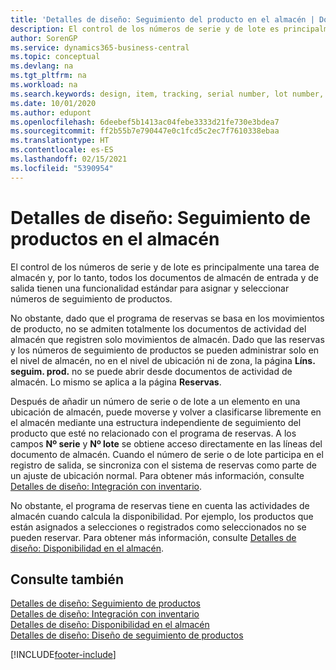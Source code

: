 ```yaml
---
title: 'Detalles de diseño: Seguimiento del producto en el almacén | Documentos de Microsoft'
description: El control de los números de serie y de lote es principalmente una tarea de almacén y, por lo tanto, todos los documentos de almacén de entrada y de salida tienen una funcionalidad estándar para asignar y seleccionar números de seguimiento de productos. No obstante, dado que el programa de reservas se basa en los movimientos de producto, no se admiten totalmente los documentos de actividad del almacén que registren solo movimientos de almacén.
author: SorenGP
ms.service: dynamics365-business-central
ms.topic: conceptual
ms.devlang: na
ms.tgt_pltfrm: na
ms.workload: na
ms.search.keywords: design, item, tracking, serial number, lot number, outbound documents
ms.date: 10/01/2020
ms.author: edupont
ms.openlocfilehash: 6deebef5b1413ac04febe3333d21fe730e3bdea7
ms.sourcegitcommit: ff2b55b7e790447e0c1fcd5c2ec7f7610338ebaa
ms.translationtype: HT
ms.contentlocale: es-ES
ms.lasthandoff: 02/15/2021
ms.locfileid: "5390954"
---
```

# <a name="design-details-item-tracking-in-the-warehouse"></a>Detalles de diseño: Seguimiento de productos en el almacén
El control de los números de serie y de lote es principalmente una tarea de almacén y, por lo tanto, todos los documentos de almacén de entrada y de salida tienen una funcionalidad estándar para asignar y seleccionar números de seguimiento de productos.  

No obstante, dado que el programa de reservas se basa en los movimientos de producto, no se admiten totalmente los documentos de actividad del almacén que registren solo movimientos de almacén. Dado que las reservas y los números de seguimiento de productos se pueden administrar solo en el nivel de almacén, no en el nivel de ubicación ni de zona, la página **Líns. seguim. prod.** no se puede abrir desde documentos de actividad de almacén. Lo mismo se aplica a la página **Reservas**.  

Después de añadir un número de serie o de lote a un elemento en una ubicación de almacén, puede moverse y volver a clasificarse libremente en el almacén mediante una estructura independiente de seguimiento del producto que esté no relacionado con el programa de reservas. A los campos **Nº serie** y **Nº lote** se obtiene acceso directamente en las líneas del documento de almacén. Cuando el número de serie o de lote participa en el registro de salida, se sincroniza con el sistema de reservas como parte de un ajuste de ubicación normal. Para obtener más información, consulte [Detalles de diseño: Integración con inventario](design-details-integration-with-inventory.md).  

No obstante, el programa de reservas tiene en cuenta las actividades de almacén cuando calcula la disponibilidad. Por ejemplo, los productos que están asignados a selecciones o registrados como seleccionados no se pueden reservar. Para obtener más información, consulte [Detalles de diseño: Disponibilidad en el almacén](design-details-availability-in-the-warehouse.md).

## <a name="see-also"></a>Consulte también  
[Detalles de diseño: Seguimiento de productos](design-details-item-tracking.md)  
[Detalles de diseño: Integración con inventario](design-details-integration-with-inventory.md)  
[Detalles de diseño: Disponibilidad en el almacén](design-details-availability-in-the-warehouse.md)  
[Detalles de diseño: Diseño de seguimiento de productos](design-details-item-tracking-design.md)


[!INCLUDE[footer-include](includes/footer-banner.md)]